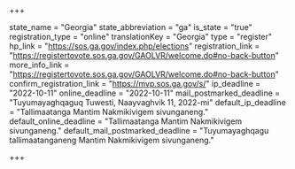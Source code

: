 +++

state_name = "Georgia"
state_abbreviation = "ga"
is_state = "true"
registration_type = "online"
translationKey = "Georgia"
type = "register"
hp_link = "https://sos.ga.gov/index.php/elections"
registration_link = "https://registertovote.sos.ga.gov/GAOLVR/welcome.do#no-back-button"
more_info_link = "https://registertovote.sos.ga.gov/GAOLVR/welcome.do#no-back-button"
confirm_registration_link = "https://mvp.sos.ga.gov/s/"
ip_deadline = "2022-10-11"
online_deadline = "2022-10-11"
mail_postmarked_deadline = "Tuyumayaghqaguq Tuwesti, Naayvaghvik 11, 2022-mi"
default_ip_deadline = "Tallimaatanga Mantim Nakmikivigem sivunganeng."
default_online_deadline = "Tallimaatanga Mantim Nakmikivigem sivunganeng."
default_mail_postmarked_deadline = "Tuyumayaghqagu tallimaatanganeng Mantim Nakmikivigem sivunganeng."

+++